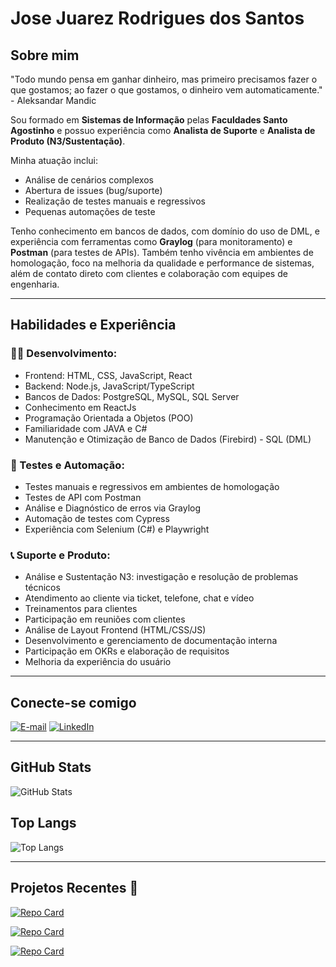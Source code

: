 # Jose Juarez Rodrigues dos Santos 

## Sobre mim

"Todo mundo pensa em ganhar dinheiro, mas primeiro precisamos fazer o que gostamos; ao fazer o que gostamos, o dinheiro vem automaticamente." - Aleksandar Mandic

Sou formado em **Sistemas de Informação** pelas **Faculdades Santo Agostinho** e possuo experiência como **Analista de Suporte** e **Analista de Produto (N3/Sustentação)**.

Minha atuação inclui:
- Análise de cenários complexos
- Abertura de issues (bug/suporte)
- Realização de testes manuais e regressivos
- Pequenas automações de teste

Tenho conhecimento em bancos de dados, com domínio do uso de DML, e experiência com ferramentas como **Graylog** (para monitoramento) e **Postman** (para testes de APIs). Também tenho vivência em ambientes de homologação, foco na melhoria da qualidade e performance de sistemas, além de contato direto com clientes e colaboração com equipes de engenharia.

---

## Habilidades e Experiência

### 👨‍💻 Desenvolvimento:

- Frontend: HTML, CSS, JavaScript, React
- Backend: Node.js, JavaScript/TypeScript
- Bancos de Dados: PostgreSQL, MySQL, SQL Server
- Conhecimento em ReactJs
- Programação Orientada a Objetos (POO)
- Familiaridade com JAVA e C#
- Manutenção e Otimização de Banco de Dados (Firebird) - SQL (DML)

### 🧪 Testes e Automação:

- Testes manuais e regressivos em ambientes de homologação
- Testes de API com Postman
- Análise e Diagnóstico de erros via Graylog
- Automação de testes com Cypress
- Experiência com Selenium (C#) e Playwright

### 📞 Suporte e Produto:

- Análise e Sustentação N3: investigação e resolução de problemas técnicos
- Atendimento ao cliente via ticket, telefone, chat e vídeo
- Treinamentos para clientes
- Participação em reuniões com clientes
- Análise de Layout Frontend (HTML/CSS/JS)
- Desenvolvimento e gerenciamento de documentação interna
- Participação em OKRs e elaboração de requisitos
- Melhoria da experiência do usuário

---

## Conecte-se comigo

[![E-mail](https://img.shields.io/badge/-Email-000?style=for-the-badge&logo=microsoft-outlook&logoColor=E94D5F)](mailto:jjuarez.rodrigues@gmail.com)
[![LinkedIn](https://img.shields.io/badge/-LinkedIn-000?style=for-the-badge&logo=linkedin&logoColor=30A3DC)](https://www.linkedin.com/in/jose-juarez-rodrigues-dos-santos/)

---

## GitHub Stats

![GitHub Stats](https://github-readme-stats.vercel.app/api?username=juniorjuarez&theme=transparent&bg_color=000&border_color=30A3DC&show_icons=true&icon_color=30A3DC&title_color=E94D5F&text_color=FFF)

## Top Langs

![Top Langs](https://github-readme-stats-git-masterrstaa-rickstaa.vercel.app/api/top-langs/?username=juniorjuarez&layout=compact&bg_color=000&border_color=30A3DC&title_color=E94D5F&text_color=FFF)

---

## Projetos Recentes 🚀

[![Repo Card](https://github-readme-stats.vercel.app/api/pin/?username=juniorjuarez&repo=IgniteFeed&bg_color=000&border_color=30A3DC&show_icons=true&icon_color=30A3DC&title_color=E94D5F&text_color=FFF)](https://github.com/juniorjuarez/IgniteFeed)

[![Repo Card](https://github-readme-stats.vercel.app/api/pin/?username=juniorjuarez&repo=ToDo-List&bg_color=000&border_color=30A3DC&show_icons=true&icon_color=30A3DC&title_color=E94D5F&text_color=FFF)](https://github.com/juniorjuarez/ToDo-List)

[![Repo Card](https://github-readme-stats.vercel.app/api/pin/?username=juniorjuarez&repo=ignite-timer&bg_color=000&border_color=30A3DC&show_icons=true&icon_color=30A3DC&title_color=E94D5F&text_color=FFF)](https://github.com/juniorjuarez/ignite-timer)
